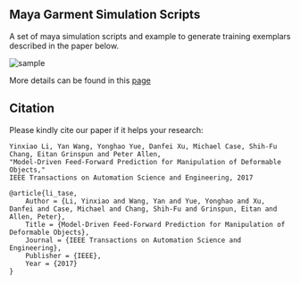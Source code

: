 ## Maya Garment Simulation Scripts
A set of maya simulation scripts and example to generate training exemplars described in the paper below.

![sample](https://github.com/Yinxiaoli/iros2015_folding/blob/master/garments.jpg)

More details can be found in this [page](http://www.cs.columbia.edu/~yli/garment_db/)

## Citation

Please kindly cite our paper if it helps your research:

	Yinxiao Li, Yan Wang, Yonghao Yue, Danfei Xu, Michael Case, Shih-Fu Chang, Eitan Grinspun and Peter Allen, 
	"Model-Driven Feed-Forward Prediction for Manipulation of Deformable Objects," 
	IEEE Transactions on Automation Science and Engineering, 2017

	@article{li_tase,
        Author = {Li, Yinxiao and Wang, Yan and Yue, Yonghao and Xu, Danfei and Case, Michael and Chang, Shih-Fu and Grinspun, Eitan and Allen, Peter},
        Title = {Model-Driven Feed-Forward Prediction for Manipulation of Deformable Objects},
        Journal = {IEEE Transactions on Automation Science and Engineering},
        Publisher = {IEEE},
        Year = {2017}
    }